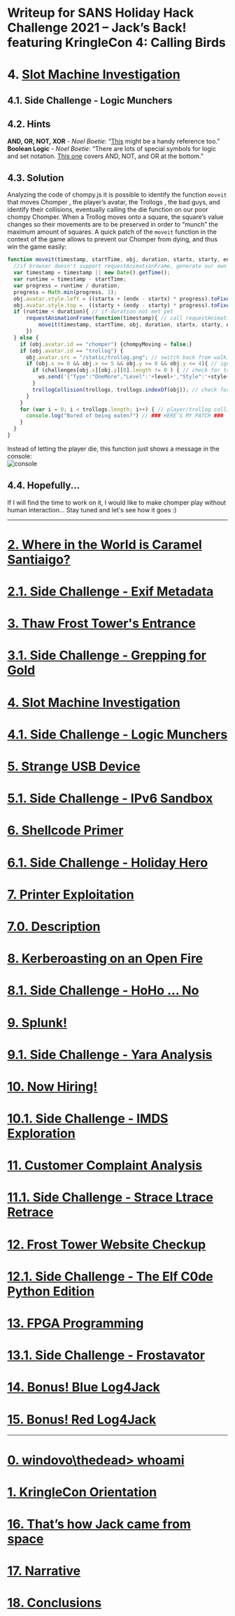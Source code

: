 # Writeup for SANS Holiday Hack Challenge 2021 – Jack’s Back! featuring KringleCon 4: Calling Birds
# 4. [Slot Machine Investigation](/04.%20Slot%20Machine%20Investigation/README.md)

## 4.1. Side Challenge - Logic Munchers

## 4.2. Hints
**AND, OR, NOT, XOR** - *Noel Boetie*: “[This](http://www.natna.info/English/Teaching/CSI30-materials/Chapter1-cheat-sheet.pdf) might be a handy reference too.”  
**Boolean Logic** - *Noel Boetie*: “There are lots of special symbols for logic and set notation. [This one](http://notes.imt-decal.org/sets/cheat-sheet.html) covers AND, NOT, and OR at the bottom.”  

## 4.3. Solution
Analyzing the code of chompy.js it is possible to identify the function `moveit` that moves Chomper , the player’s avatar, the Trollogs , the bad guys, and identify their collisions, eventually calling the die function on our poor chompy Chomper.
When a Trollog moves onto a square, the square’s value changes so their movements are to be preserved in order to “munch” the maximum amount of squares.
A quick patch of the `moveit` function in the context of the game allows to prevent our Chomper from dying, and thus win the game easily:
```js
function moveit(timestamp, startTime, obj, duration, startx, starty, endx, endy){
  //if browser doesn't support requestAnimationFrame, generate our own timestamp using Date:
  var timestamp = timestamp || new Date().getTime();
  var runtime = timestamp - startTime;
  var progress = runtime / duration;
  progress = Math.min(progress, 1);
  obj.avatar.style.left = ((startx + (endx - startx) * progress).toFixed(2)) + 'px';
  obj.avatar.style.top =  ((starty + (endy - starty) * progress).toFixed(2)) + 'px';
  if (runtime < duration){ // if duration not met yet
      requestAnimationFrame(function(timestamp){ // call requestAnimationFrame again with parameters
          moveit(timestamp, startTime, obj, duration, startx, starty, endx, endy);
      })
  } else {
    if (obj.avatar.id == "chomper") {chompyMoving = false;}
    if (obj.avatar.id == "trollog") {
      obj.avatar.src = "/static/trollog.png"; // switch back from walking to standing pose
      if (obj.x >= 0 && obj.x <= 5 && obj.y >= 0 && obj.y <= 4){ // ignore Trollogs stepping off the board
        if (challenges[obj.x][obj.y][0].length != 0 ) { // check for trollog/challenge collision
          ws.send('{"Type":"OneMore","Level":'+level+',"Style":'+style+',"Cell":[['+obj.x+'],['+obj.y+']]}'); // request a new challenge for that square
        }
        trollogCollision(trollogs, trollogs.indexOf(obj)); // check for trollog/trollog collision
      }
    }
    for (var i = 0; i < trollogs.length; i++) { // player/trollog collision detection
      console.log("Bored of being eaten?") // ### HERE’S MY PATCH ###
    }
  }
}
```
Instead of letting the player die, this function just shows a message in the console:  
![console](imgs/Bored_of_being_eaten.PNG)

## 4.4. Hopefully...
If I will find the time to work on it, I would like to make chomper play without human interaction... Stay tuned and let's see how it goes :)

---
# [2. Where in the World is Caramel Santiaigo?](README.md)
# [2.1. Side Challenge - Exif Metadata](README.md)
# [3. Thaw Frost Tower's Entrance](README.md)
# [3.1. Side Challenge - Grepping for Gold](README.md)
# [4. Slot Machine Investigation](README.md)
# [4.1. Side Challenge - Logic Munchers](README.md)
# [5. Strange USB Device](README.md)
# [5.1. Side Challenge - IPv6 Sandbox](README.md)
# [6. Shellcode Primer](README.md)
# [6.1. Side Challenge - Holiday Hero](README.md)
# [7. Printer Exploitation](README.md)
# [7.0. Description](README.md)
# [8. Kerberoasting on an Open Fire](README.md)
# [8.1. Side Challenge - HoHo … No](README.md)
# [9. Splunk!](README.md)
# [9.1. Side Challenge - Yara Analysis](README.md)
# [10. Now Hiring!](README.md)
# [10.1. Side Challenge - IMDS Exploration](README.md)
# [11. Customer Complaint Analysis](README.md)
# [11.1. Side Challenge - Strace Ltrace Retrace](README.md)
# [12. Frost Tower Website Checkup](README.md)
# [12.1. Side Challenge - The Elf C0de Python Edition](README.md)
# [13. FPGA Programming](README.md)
# [13.1. Side Challenge - Frostavator](README.md)
# [14. Bonus! Blue Log4Jack](README.md)
# [15. Bonus! Red Log4Jack](README.md)
---
# [0. windovo\\thedead> whoami](../README.md)
# [1. KringleCon Orientation](01.%20KringleCon%20Orientation/README.md)
# [16. That’s how Jack came from space](../README.md#16-thats-how-jack-came-from-space)
# [17. Narrative](../README.md#17-narrative)
# [18. Conclusions](../README.md#18-conclusions)